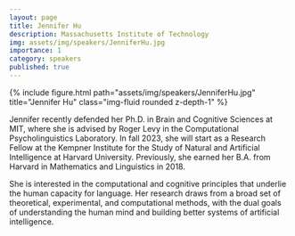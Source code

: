 ```yaml
---
layout: page
title: Jennifer Hu
description: Massachusetts Institute of Technology
img: assets/img/speakers/JenniferHu.jpg
importance: 1
category: speakers
published: true
---
```


<div class="row justify-content-sm-center">
    <div class="col-sm-8 mt-3 mt-md-0">
        {% include figure.html path="assets/img/speakers/JenniferHu.jpg" title="Jennifer Hu" class="img-fluid rounded z-depth-1" %}
    </div>
</div>

Jennifer recently defended her Ph.D. in Brain and Cognitive Sciences at MIT, where she is advised by Roger Levy in the Computational Psycholinguistics Laboratory. In fall 2023, she will start as a Research Fellow at the Kempner Institute for the Study of Natural and Artificial Intelligence at Harvard University. Previously, she earned her B.A. from Harvard in Mathematics and Linguistics in 2018.

She is interested in the computational and cognitive principles that underlie the human capacity for language. Her research draws from a broad set of theoretical, experimental, and computational methods, with the dual goals of understanding the human mind and building better systems of artificial intelligence.